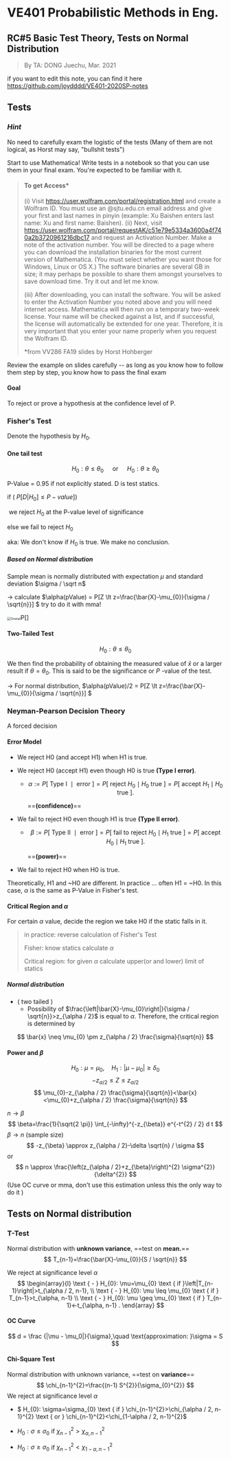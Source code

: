 # VE401 Probabilistic Methods in Eng.

## RC#5 Basic Test Theory, Tests on Normal Distribution

>  By TA: DONG Juechu, Mar. 2021

if you want to edit this note, you can find it here https://github.com/joydddd/VE401-2020SP-notes

## Tests

### *Hint*

No need to carefully exam the logistic of the tests (Many of them are not logical, as Horst may say, "bullshit tests")

Start to use Mathematica! Write tests in a notebook so that you can use them in your final exam. You're expected to be familiar with it. 

> #### To get Access*
>
> (i) Visit https://user.wolfram.com/portal/registration.html and create a Wolfram ID. You must use an @sjtu.edu.cn email address and give your first and last names in pinyin (example: Xu Baishen enters last name: Xu and first name: Baishen).
> (ii) Next, visit
> https://user.wolfram.com/portal/requestAK/c51e79e5334a3600a4f740a2b3720961216dbc17
> and request an Activation Number. Make a note of the activation number. You will be directed to a page where you can download the installation binaries for the most current version of Mathematica. (You must select whether you want those for Windows, Linux or OS X.) The software binaries are several GB in size; it may perhaps be possible to share them amongst yourselves to
> save download time. Try it out and let me know.
>
> (iii) After downloading, you can install the software. You will be asked to
> enter the Activation Number you noted above and you will need
> internet access. Mathematica will then run on a temporary two-week
> license. Your name will be checked against a list, and if successful,
> the license will automatically be extended for one year. Therefore, it
> is very important that you enter your name properly when you request
> the Wolfram ID.
>
> *from VV286 FA19 slides by Horst Hohberger

Review the example on slides carefully -- as long as you know how to follow them step by step, you know how to pass the final exam

#### Goal

To reject or prove a hypothesis at the confidence level of P. 

### Fisher's Test

Denote the hypothesis by $H_0$.

#### One tail test

$$ H_{0}: \theta \leq \theta_{0} \quad \text { or } \quad H_{0}: \theta \geq \theta_{0}$$

P-Value = 0.95 if not explicitly stated. D is test statics. 

if ( $P[D|H_0] \leq P-value]$)

​	we reject $H_0$ at the P-value level of significance

else	we fail to reject $H_0$

 aka: We don't know if $H_0$ is true. We make no conclusion. 

##### Based on Normal distribution

Sample mean is normally distributed with expectation $\mu$ and standard deviation $\sigma / \sqrt n$

-> calculate $\alpha(pValue) = P[Z \lt z=\frac{\bar{X}-\mu_{0}}{\sigma / \sqrt{n}}] $ try to do it with mma! 

<img src="D:\mSDDoc\academic\2021Winter\VE401-TA\VE401-2020SP-notes\rc5-Apr2\Onetail.png" alt="Onetail" style="zoom: 50%;" />P[]

#### Two-Tailed Test

$$ H_{0}: \theta \leq \theta_{0}$$

We then find the probability of obtaining the measured value of $\bar{x}$ or a larger result if $\theta=\theta_{0}$. This is said to be the significance or $P$ -value of the test.

-> For normal distribution, $\alpha(pValue)/2 = P[Z \lt z=\frac{\bar{X}-\mu_{0}}{\sigma / \sqrt{n}}] $ 

### Neyman-Pearson Decision Theory

A forced decision

#### Error Model

- We reject H0 (and accept H1) when H1 is true.

- We reject H0 (accept H1) even though H0 is true **(Type I error)**. 

  - $$\alpha :=P[\text { Type I } \mid \text { error }]=P\left[\text { reject } H_{0} \mid H_{0} \text { true }\right] =P\left[\text { accept } H_{1} \mid H_{0} \text { true }\right] .$$

     ==**(confidence)**==

- We fail to reject H0 even though H1 is true **(Type II error)**.

  - $$\beta :=P[\text { Type II } \mid \text { error }]=P\left[\text { fail to reject } H_{0} \mid H_{1} \text { true }\right] =P\left[\text { accept } H_{0} \mid H_{1} \text { true }\right] .$$

     ==**(power)**==

- We fail to reject H0 when H0 is true.



Theoretically, H1 and ~H0 are different. In practice ... often H1 = ~H0. In this case, $\alpha$ is the same as P-Value in Fisher's test.

#### Critical Region and $\alpha$

For certain $\alpha$ value, decide the region we take H0 if the static falls in it. 

> in practice: reverse calculation of Fisher's Test
>
> Fisher: know statics calculate $\alpha$
>
> Critical region: for given  $\alpha$ calculate upper(or and lower) limit of statics

##### Normal distribution

- ( two tailed )
  - Possibility of $\frac{\left|\bar{X}-\mu_{0}\right|}{\sigma / \sqrt{n}}>z_{\alpha / 2}$ is equal to $\alpha$. Therefore, the critical region is determined by

$$
\bar{x} \neq \mu_{0} \pm z_{\alpha / 2} \frac{\sigma}{\sqrt{n}}
$$

#### Power and $\beta$

$$
H_{0}: \mu=\mu_{0}, \quad H_{1}:\left|\mu-\mu_{0}\right| \geq \delta_{0}
$$
$$
-z_{\alpha / 2} \leq Z \leq z_{\alpha / 2}
$$
$$
\mu_{0}-z_{\alpha / 2} \frac{\sigma}{\sqrt{n}}<\bar{x}<\mu_{0}+z_{\alpha / 2} \frac{\sigma}{\sqrt{n}}
$$

$n\rightarrow \beta$
$$
\beta=\frac{1}{\sqrt{2 \pi}} \int_{-\infty}^{-z_{\beta}} e^{-t^{2} / 2} d t
$$
$\beta \rightarrow n$ (sample size)
$$
-z_{\beta} \approx z_{\alpha / 2}-\delta \sqrt{n} / \sigma
$$
or
$$
n \approx \frac{\left(z_{\alpha / 2}+z_{\beta}\right)^{2} \sigma^{2}}{\delta^{2}}
$$
(Use OC curve or mma, don't use this estimation unless this the only way to do it )

## Tests on Normal distribution

### T-Test

Normal distribution with **unknown variance**, ==test on **mean.**== 
$$
T_{n-1}=\frac{\bar{X}-\mu_{0}}{S / \sqrt{n}}
$$

We reject at significance level $\alpha$
$$
\begin{array}{l}
\text { - } H_{0}: \mu=\mu_{0} \text { if }\left|T_{n-1}\right|>t_{\alpha / 2, n-1}, \\
\text { - } H_{0}: \mu \leq \mu_{0} \text { if } T_{n-1}>t_{\alpha, n-1} \\
\text { - } H_{0}: \mu \geq \mu_{0} \text { if } T_{n-1}<-t_{\alpha, n-1} .
\end{array}
$$

#### OC Curve

$$
d = \frac {|\mu - \mu_0|}{\sigma},\quad \text{approximation: }\sigma = S
$$

#### Chi-Square Test

Normal distribution with unknown variance, ==test on **variance**==
$$
\chi_{n-1}^{2}=\frac{(n-1) S^{2}}{\sigma_{0}^{2}}
$$
We reject at significance level $\alpha$
- $ H_{0}: \sigma=\sigma_{0} \text { if } \chi_{n-1}^{2}>\chi_{\alpha / 2, n-1}^{2} \text { or } \chi_{n-1}^{2}<\chi_{1-\alpha / 2, n-1}^{2}$

- $H_{0}: \sigma \leq \sigma_{0}$ if $\chi_{n-1}^{2}>\chi_{\alpha, n-1}^{2}$
- $H_{0}: \sigma \geq \sigma_{0}$ if $\chi_{n-1}^{2}<\chi_{1-\alpha, n-1}^{2}$